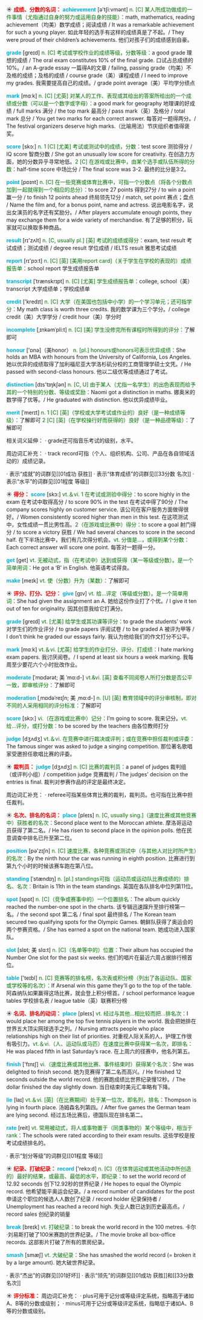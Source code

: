 ☀ <font color="red">**成绩、分数的名词：**</font>
<font color="sky blue">**achievement**</font> [ə'tʃi:vmənt] 
<font color="rgb(227, 108, 9)">n. [C] 某人所成功做成的一件事情（尤指通过自身的努力或运用自身的技能）：</font>math, mathematics, reading achievement（均美）数学成绩；阅读成绩 / It was a remarkable achievement for such a young player. 如此年轻的选手有这样的成绩真是了不起。/ They were proud of their children’s achievements. 他们对孩子们的成绩感到自豪。

<font color="sky blue">**grade**</font> [ɡreɪd] 
<font color="rgb(227, 108, 9)">n. [C] 考试或学校作业的成绩等级，分数等级：</font>a good grade 理想的成绩 / The oral exam constitutes 10% of the final grade. 口试占总成绩的10%。/ an A-grade essay 一篇得A的文章 / failing, passing grade（均美）不及格的成绩；及格的成绩 / course grade（美）课程成绩 / I need to improve my grades. 我需要提高自己的成绩。/ grade point average（美）平均学分绩点

<font color="sky blue">**mark**</font> [mɑːk] 
<font color="rgb(227, 108, 9)">n. [C] [尤英] 对某人的工作、表现或其给出的答案所给出的一个成绩或分数（可以是一个数字或字母）：</font>a good mark for geography 地理课的好成绩 / full marks 满分 / the top mark 最高分 / pass mark（英）及格分 / total mark 总分 / You get two marks for each correct answer. 每答对一题得两分。/ The festival organizers deserve high marks.（比喻用法）节庆组织者值得褒奖。

<font color="sky blue">**score**</font> [skɔ:] 
<font color="rgb(227, 108, 9)">n. 1 [C] [尤美] 考试或测试中的成绩，分数：</font>test score 测验得分 / IQ score 智商分数 / She got an unusually low score for creativity. 在创造力方面，她的分数异乎寻常地低。<font color="rgb(227, 108, 9)">2 [C] 在游戏或比赛中，由某个选手或队伍所得的分数：</font>half-time score 中场比分 / The final score was 3-2. 最终的比分是3:2。

<font color="sky blue">**point**</font> [pɒɪnt] 
<font color="rgb(227, 108, 9)">n. [C] 在一些竞赛或体育比赛中，可指一个分数点（将各个分数点加到一起就得到一个相应的总分）：</font>to score 27 points 得到27分 / to win a point 赢一分 / to finish 12 points ahead 终局领先12分 / match, set point 赛点；盘点 / Name the film and, for a bonus point, name and actress. 说出电影名字，说出女演员的名字还有奖励分。/ After players accumulate enough points, they may exchange them for a wide variety of merchandise. 有了足够的积分，玩家就可以换取多种商品。

<font color="sky blue">**result**</font> [rɪ'zʌlt] 
<font color="rgb(227, 108, 9)">n. [C, usually pl.] [英] 考试的成绩或得分：</font>exam, test result 考试成绩；测试成绩 / degree result 学位成绩 / IELTS result 雅思考试成绩

<font color="sky blue">**report**</font> [rɪ'pɔ:t] 
<font color="rgb(227, 108, 9)">n. [C] [英] [美用report card]（关于学生在学校的表现的）成绩报告单：</font>school report 学生成绩报告单
           
<font color="sky blue">**transcript**</font> [ˈtrænskrɪpt]
<font color="rgb(227, 108, 9)">n. [C] [尤美] 学生成绩报告单：</font>college, school（美）transcript 大学成绩单；学校成绩单

<font color="sky blue">**credit**</font> ['kredɪt] 
<font color="rgb(227, 108, 9)">n. [C] 大学（在美国也包括中小学）的一个学习单元；还可指学分：</font>My math class is worth three credits. 我的数学课为三个学分。/ college credit（美）大学学分 / credit hour（美）学分时
           
<font color="sky blue">**incomplete**</font> [ˌɪnkəmˈpli:t]
<font color="rgb(227, 108, 9)">n. [C] [美] 学生没修完所有课程时所得到的评分：</font>了解即可

<font color="sky blue">**honour**</font> ['ɒnə]（美honor）
<font color="rgb(227, 108, 9)">n. [pl.] honours或honors可表示优异成绩：</font>She holds an MBA with honours from the University of California, Los Angeles. 她以优异的成绩取得了加利福尼亚大学洛杉矶分校的工商管理学硕士文凭。/ He passed with second-class honours. 他以二级优等成绩通过了考试。

<font color="sky blue">**distinction**</font> [dɪs'tɪŋkʃən] 
<font color="rgb(227, 108, 9)">n. [C, U] 由于某人（尤指一名学生）的出色表现而给予其的一个特别的分数、等级或奖励：</font>Naomi got a distinction in maths. 娜奥米的数学得了优等。/ He graduated with distinction. 他以优异成绩毕业。
           
<font color="sky blue">**merit**</font> [ˈmerɪt]
<font color="rgb(227, 108, 9)">n. 1 [C] [英]（学校或大学考试或作业的）良好（是一种成绩等级）：</font>了解即可 <font color="rgb(227, 108, 9)">2 [C] [英]（在学校操行好而获得的）良好（是一种品德等级）：</font>了解即可

相关词义延伸：
· grade还可指音乐考试的级别，水平。

周边词汇补充：
· track record可指（个人、组织机构、公司、产品在各自领域活动的）成绩记录。

· 表示“成就”的词群见[[01成功 获胜]]
· 表示“体育成绩”的词群见[[33分数 名次]]
· 表示“水平”的词群见[[01程度 等级]]

☀ <font color="red">**得分：**</font>
<font color="sky blue">**score**</font> [skɔ:] 
<font color="rgb(227, 108, 9)">vt.＆vi. 1 在考试或测验中得分：</font>to score highly in the exam 在考试中取得高分 / to score 90% in the test 在考试中得了90分 / The company scores highly on customer service. 该公司在客户服务方面做得很好。/ Women consistently scored higher than men in this test. 在这项测试中，女性成绩一贯比男性高。<font color="rgb(227, 108, 9)">2（在游戏或比赛中）得分：</font>to score a goal 射门得分 / to score a victory 获胜 / We had several chances to score in the second half. 在下半场比赛中，我们有几次得分机会。<font color="rgb(227, 108, 9)">vt. 分值是…，或得到某个分数：</font>Each correct answer will score one point. 每答对一题得一分。

<font color="sky blue">**get**</font> [ɡet] 
<font color="rgb(227, 108, 9)">vt. 无被动式，指（在考试中）达到或获得（某一等级或分数）。是一个简单用词：</font>He got a ‘B’ in English. 他英语考试得良。

<font color="sky blue">**make**</font> [meɪk] 
<font color="rgb(227, 108, 9)">vt. 使（分数）升为（某数）：</font>了解即可

☀ <font color="red">**评分、打分、记分：**</font>
<font color="sky blue">**give**</font> [ɡɪv] 
<font color="rgb(227, 108, 9)">vt. 给…评定（等级或分数）。是一个简单用词：</font>She had given the assignment an A. 她给这份作业打了个优。/ I give it ten out of ten for originality. 因其创意我给它打满分。

<font color="sky blue">**grade**</font> [ɡreɪd] 
<font color="rgb(227, 108, 9)">vt. [尤美] 给学生或其功课等评分：</font>to grade the students’ work 对学生们的作业评分 / to grade papers 评阅试卷 / to be graded A 被评为甲等 / I don’t think he graded our essays fairly. 我认为他给我们的作文打分不公平。

<font color="sky blue">**mark**</font> [mɑːk] 
<font color="rgb(227, 108, 9)">vt.＆vi. [尤英] 给学生的作业打分、评分、打成绩：</font>I hate marking exam papers. 我讨厌阅卷。/ I spend at least six hours a week marking. 我每周至少要花六个小时批改作业。
           
<font color="sky blue">**moderate**</font> [ˈmɒdərət; 美 ˈmɑ:d-]
<font color="rgb(227, 108, 9)">vt.&vi. [英] 查看不同阅卷人所打分数是否公平一致，即审核评分：</font>了解即可
           
<font color="sky blue">**moderation**</font> [ˌmɒdəˈreɪʃn; 美 ˌmɑ:d-]
<font color="rgb(227, 108, 9)">n. [U] [英] 教育领域中的评分审核制，即对不同的人采用相同的评分标准：</font>了解即可

<font color="sky blue">**score**</font> [skɔ:] 
<font color="rgb(227, 108, 9)">vi.（在游戏或比赛中）记分：</font>I’m going to score. 我来记分。<font color="rgb(227, 108, 9)">vt. 给…评分，或打分数：</font>to be scored by the teachers 由各位教师打分

<font color="sky blue">**judge**</font> [dӡʌdӡ] 
<font color="rgb(227, 108, 9)">vt.＆vi. 在竞赛中进行裁决或评判；或在竞赛中担任裁判或评委：</font>The famous singer was asked to judge a singing competition. 那位著名歌唱家受邀担任歌唱比赛的评委。

☀ <font color="red">**裁判员：**</font>
<font color="sky blue">**judge**</font> [dӡʌdӡ] 
<font color="rgb(227, 108, 9)">n. [C] 比赛的裁判员：</font>a panel of judges 裁判组（或评判小组）/ competition judge 竞赛裁判 / The judges’ decision on the entries is final. 裁判对参赛作品的评定是最终决定。

周边词汇补充：
· referee可指某些体育比赛的裁判，裁判员。也可指在比赛中担任裁判。

☀ <font color="red">**名次、排名的名词：**</font>
<font color="sky blue">**place**</font> [pleɪs] 
<font color="rgb(227, 108, 9)">n. [C, usually sing.]（速度比赛或其他竞赛中）获胜者的名次：</font>Second place went to the Moroccan athlete. 摩洛哥运动员获得了第二名。/ He has risen to second place in the opinion polls. 他在民意调查中排名已升至第二位。

<font color="sky blue">**position**</font> [pə'zɪʃn] 
<font color="rgb(227, 108, 9)">n. [C] 速度比赛，各种竞赛或测试中（与其他人对比时所产生）的名次：</font>By the ninth hour the car was running in eighth position. 比赛进行到第九个小时的时候该赛车跑在第八位。
           
<font color="sky blue">**standing**</font> [ˈstændɪŋ]
<font color="rgb(227, 108, 9)">n. [pl.] standings可指（运动员或运动队比赛成绩的）排名、名次：</font>Britain is 11th in the team standings. 英国在各队排名中位列第11位。

<font color="sky blue">**spot**</font> [spɒt] 
<font color="rgb(227, 108, 9)">n. [C]（竞争或赛事中的）一个位置排名：</font>The album quickly reached the number-one spot in the charts. 该专辑迅速蹿升至排行榜第一名。/ the second spot 第二名 / final spot 最终排名 / The Korean team secured two qualifying spots for the Olympic Games. 朝鲜队获得了奥运会的两个参赛资格。/ She has earned a spot on the national team. 她成功进入国家队。
           
<font color="sky blue">**slot**</font> [slɒt; 美 slɑ:t]
<font color="rgb(227, 108, 9)">n. [C]（名单等中的）位置：</font>Their album has occupied the Number One slot for the past six weeks. 他们的唱片在最近六周占据排行榜首位。

<font color="sky blue">**table**</font> ['teɪbl] 
<font color="rgb(227, 108, 9)">n. [C] 竞赛等的排名榜，名次表或积分榜（列出了各运动队、国家或学校等的名次）：</font>If Arsenal win this game they’ll go to the top of the table. 阿森纳队如果赢得这场比赛，就会登上积分榜首。/ school performance league tables 学校排名表 / league table（英）联赛积分榜

☀ <font color="red">**名词、排名的动词：**</font>
<font color="sky blue">**place**</font> [pleɪs] 
<font color="rgb(227, 108, 9)">vt. 经过与其他…相比较而把…排名次：</font>I would place her among the top five tennis players in the world. 我会把她排在世界五大顶尖网球选手之列。/ Nursing attracts people who place relationships high on their list of priorities. 对重视人际关系的人，护理工作很有吸引力。<font color="rgb(227, 108, 9)">vt.＆vi.（人、运动队或马匹）在速度比赛中获得某一名次，即排名：</font>He was placed fifth in last Saturday’s race. 在上周六的径赛中，他名列第五。

<font color="sky blue">**finish**</font> ['fɪnɪʃ] 
<font color="rgb(227, 108, 9)">vi.（速度比赛或其他比赛、事件结束时）获得某个名次：</font>She was delighted to finish second. 她为竞赛得了第二名而高兴。/ He finished 12 seconds outside the world record. 他的赛跑成绩比世界纪录慢12秒。/ The dollar finished the day slightly down. 当日结束时美元汇率略有下降。

<font color="sky blue">**lie**</font> [laɪ] 
<font color="rgb(227, 108, 9)">vt.＆vi. [英]（在比赛期间）处于某一位次，即名列，排名：</font>Thompson is lying in fourth place. 汤姆森名列第四。/ After five games the German team are lying second. 经过五场比赛后，德国队现在排名第二。

<font color="sky blue">**rate**</font> [reit] 
<font color="rgb(227, 108, 9)">vt. 常用被动式，将人或事物置于（同类事物的）某个等级中，相当于rank：</font>The schools were rated according to their exam results. 这些学校是按考试成绩排名的。

· 表示“划分等级”的词群见[[01程度 等级]]

☀ <font color="red">**纪录、打破纪录：**</font>
<font color="sky blue">**record**</font> ['rekɔ:d] 
<font color="rgb(227, 108, 9)">n. [C]（在体育运动或其他活动中所创造的）最好的结果，或最高、最低的水平，即纪录：</font>to set the world record of 12.92 seconds 创下12.92秒的世界纪录 / He hopes to equal the Olympic record. 他希望能平奥运会纪录。/ a record number of candidates for the post 申请这个职位的候选人人数创了纪录 / record holder 纪录保持者 / Unemployment has reached a record high. 失业人数已达到历史最高点。/ record sales 创纪录的销量

<font color="sky blue">**break**</font> [breɪk] 
<font color="rgb(227, 108, 9)">vt. 打破纪录：</font>to break the world record in the 100 metres. 卡尔·刘易斯打破了100米赛跑的世界纪录。/ The movie broke all box-office records. 这部影片打破了所有的票房纪录。
           
<font color="sky blue">**smash**</font> [smæʃ]
<font color="rgb(227, 108, 9)">vt. 大破纪录：</font>She has smashed the world record (= broken it by a large amount). 她大破世界纪录。

· 表示“杰出”的词群见[[01好坏]]
· 表示“领先”的词群见[[01成功 获胜]]和[[33分数 名次]]

☀ <font color="red">**评分标准：**</font>
周边词汇补充：
· plus可用于记分或等级评定系统，指略高于诸如A、B等的分数或级别；
· minus可用于记分或等级评定系统，指略低于诸如A、B等的分数或级别。

